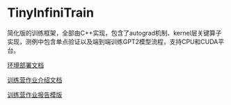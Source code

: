 # TinyInfiniTrain

简化版的训练框架，全部由C++实现，包含了autograd机制、kernel层关键算子实现，测例中包含单点验证以及端到端训练GPT2模型流程，支持CPU和CUDA平台。

[环境部署文档](docs/项目部署.md)

[训练营作业介绍文档](docs/训练营作业介绍.md)

[训练营作业报告模版](docs/TinyInfiniTrain%20作业报告.md)